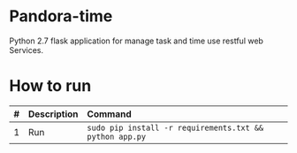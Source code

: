# Pandora-time

Python 2.7 flask application for manage task and time use restful web Services.

# How to run

| #       | Description           | Command  |
| :------------- |:-------------| :-----|
| 1      | Run | `sudo pip install -r requirements.txt && python app.py` |

